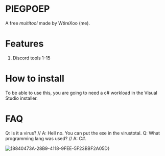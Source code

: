 # PIEGPOEP

A free *multitool* made by WtireXoo (me).

# Features

1. Discord tools 1-15

# How to install

To be able to use this, you are going to need a c# workload in the Visual Studio installer.

# FAQ

Q: Is it a virus? // A: Hell no. You can put the exe in the virustotal.
Q: What programming lang was used? // A: C#.

![{8840473A-28B9-4118-9FEE-5F23BBF2A05D}](https://github.com/user-attachments/assets/f6593b96-3080-4a15-8305-d50fe535f9c2)
